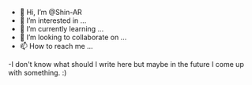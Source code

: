 - 👋 Hi, I’m @Shin-AR
- 👀 I’m interested in ...
- 🌱 I’m currently learning ...
- 💞️ I’m looking to collaborate on ...
- 📫 How to reach me ...

-I don't know what should I write here but maybe in the future I come up with something. :)
<!---
Shin-AR/Shin-AR is a ✨ special ✨ repository because its `README.md` (this file) appears on your GitHub profile.
You can click the Preview link to take a look at your changes.
--->
